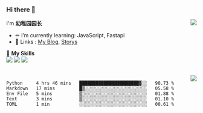 ### Hi there 👋

<a href="#">
  <img align="right" src="https://github-readme-stats.vercel.app/api?username=yzyyz1387&show_icons=true">

</a>

I'm **幼稚园园长**

- ✏ I’m currently learning: JavaScript, Fastapi
- 💬 Links : [My Blog](https://yzyyz.top), [Storys](https://storys.yzyyz.top)

🌟 **My Skills**  
![](https://img.shields.io/badge/-Python-3e74a2?style=flat-square&logo=Python&logoColor=fff)
![](https://img.shields.io/badge/-HTML-339933?style=flat-square&logo=html&logoColor=fff)
![](https://img.shields.io/badge/-CSS-4fc08d?style=flat-square&logo=css&logoColor=fff)


<br>
<a href="#" style="text-align:right;">
  <img align="right" src="https://github-readme-stats.vercel.app/api/top-langs/?username=yzyyz1387&layout=compact">
</a>


<!--START_SECTION:waka-->
```text
Python     4 hrs 46 mins   ██████████████████████▓░░   90.73 % 
Markdown   17 mins         █▒░░░░░░░░░░░░░░░░░░░░░░░   05.58 % 
Env File   5 mins          ▒░░░░░░░░░░░░░░░░░░░░░░░░   01.88 % 
Text       3 mins          ▒░░░░░░░░░░░░░░░░░░░░░░░░   01.10 % 
TOML       1 min           ░░░░░░░░░░░░░░░░░░░░░░░░░   00.61 % 
```
<!--END_SECTION:waka-->

<!-- waka-box start -->

<!-- waka-box end -->


